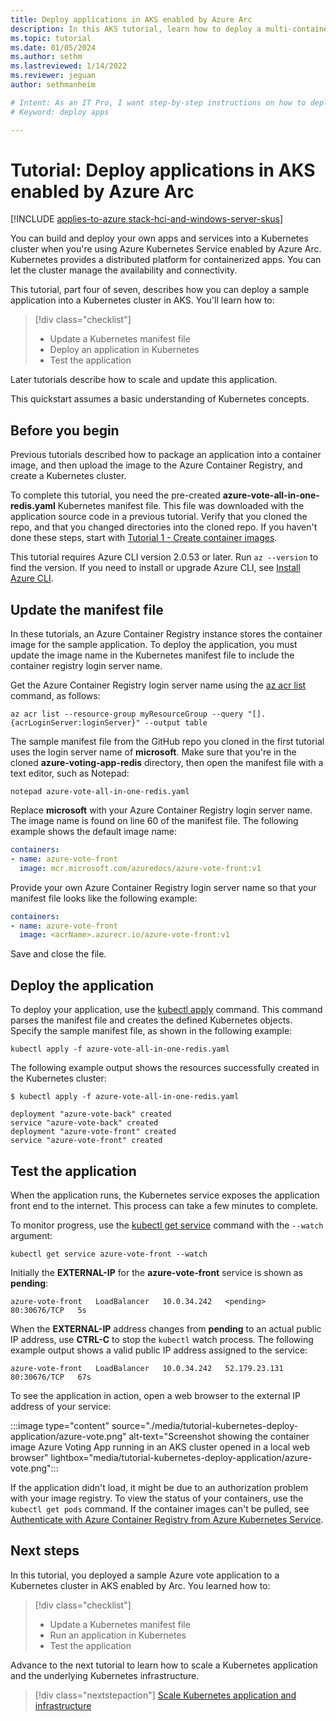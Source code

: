 ```yaml
---
title: Deploy applications in AKS enabled by Azure Arc
description: In this AKS tutorial, learn how to deploy a multi-container application to a cluster using a custom image stored in Azure Container Registry.
ms.topic: tutorial
ms.date: 01/05/2024
ms.author: sethm 
ms.lastreviewed: 1/14/2022
ms.reviewer: jeguan
author: sethmanheim

# Intent: As an IT Pro, I want step-by-step instructions on how to deploy an application into a Kubernetes cluster so that the cluster manages the availability and connectivity.
# Keyword: deploy apps

---
```


# Tutorial: Deploy applications in AKS enabled by Azure Arc

[!INCLUDE [applies-to-azure stack-hci-and-windows-server-skus](includes/aks-hci-applies-to-skus/aks-hybrid-applies-to-azure-stack-hci-windows-server-sku.md)]

You can build and deploy your own apps and services into a Kubernetes cluster when you're using Azure Kubernetes Service enabled by Azure Arc. Kubernetes provides a distributed platform for containerized apps. You can let the cluster manage the availability and connectivity.

This tutorial, part four of seven, describes how you can deploy a sample application into a Kubernetes cluster in AKS. You'll learn how to:

> [!div class="checklist"]
> * Update a Kubernetes manifest file
> * Deploy an application in Kubernetes
> * Test the application

Later tutorials describe how to scale and update this application.

This quickstart assumes a basic understanding of Kubernetes concepts.

## Before you begin

Previous tutorials described how to package an application into a container image, and then upload the image to the Azure Container Registry, and create a Kubernetes cluster.

To complete this tutorial, you need the pre-created **azure-vote-all-in-one-redis.yaml** Kubernetes manifest file. This file was downloaded with the application source code in a previous tutorial. Verify that you cloned the repo, and that you changed directories into the cloned repo. If you haven't done these steps, start with [Tutorial 1 - Create container images](tutorial-kubernetes-prepare-application.md).

This tutorial requires Azure CLI version 2.0.53 or later. Run `az --version` to find the version. If you need to install or upgrade Azure CLI, see [Install Azure CLI][azure-cli-install].

## Update the manifest file

In these tutorials, an Azure Container Registry instance stores the container image for the sample application. To deploy the application, you must update the image name in the Kubernetes manifest file to include the container registry login server name.

Get the Azure Container Registry login server name using the [az acr list][az-acr-list] command, as follows:

```azurecli
az acr list --resource-group myResourceGroup --query "[].{acrLoginServer:loginServer}" --output table
```

The sample manifest file from the GitHub repo you cloned in the first tutorial uses the login server name of **microsoft**. Make sure that you're in the cloned **azure-voting-app-redis** directory, then open the manifest file with a text editor, such as Notepad:

```console
notepad azure-vote-all-in-one-redis.yaml
```

Replace **microsoft** with your Azure Container Registry login server name. The image name is found on line 60 of the manifest file. The following example shows the default image name:

```yaml
containers:
- name: azure-vote-front
  image: mcr.microsoft.com/azuredocs/azure-vote-front:v1
```

Provide your own Azure Container Registry login server name so that your manifest file looks like the following example:

```yaml
containers:
- name: azure-vote-front
  image: <acrName>.azurecr.io/azure-vote-front:v1
```

Save and close the file.

## Deploy the application

To deploy your application, use the [kubectl apply][kubectl-apply] command. This command parses the manifest file and creates the defined Kubernetes objects. Specify the sample manifest file, as shown in the following example:

```console
kubectl apply -f azure-vote-all-in-one-redis.yaml
```

The following example output shows the resources successfully created in the Kubernetes cluster:

```console
$ kubectl apply -f azure-vote-all-in-one-redis.yaml

deployment "azure-vote-back" created
service "azure-vote-back" created
deployment "azure-vote-front" created
service "azure-vote-front" created
```

## Test the application

When the application runs, the Kubernetes service exposes the application front end to the internet. This process can take a few minutes to complete.

To monitor progress, use the [kubectl get service][kubectl-get] command with the `--watch` argument:

```console
kubectl get service azure-vote-front --watch
```

Initially the **EXTERNAL-IP** for the **azure-vote-front** service is shown as **pending**:

```output
azure-vote-front   LoadBalancer   10.0.34.242   <pending>     80:30676/TCP   5s
```

When the **EXTERNAL-IP** address changes from **pending** to an actual public IP address, use **CTRL-C** to stop the `kubectl` watch process. The following example output shows a valid public IP address assigned to the service:

```output
azure-vote-front   LoadBalancer   10.0.34.242   52.179.23.131   80:30676/TCP   67s
```

To see the application in action, open a web browser to the external IP address of your service:

:::image type="content" source="./media/tutorial-kubernetes-deploy-application/azure-vote.png" alt-text="Screenshot showing the container image Azure Voting App running in an AKS cluster opened in a local web browser" lightbox="media/tutorial-kubernetes-deploy-application/azure-vote.png":::

If the application didn't load, it might be due to an authorization problem with your image registry. To view the status of your containers, use the `kubectl get pods` command. If the container images can't be pulled, see [Authenticate with Azure Container Registry from Azure Kubernetes Service](/azure/aks/cluster-container-registry-integration).

## Next steps

In this tutorial, you deployed a sample Azure vote application to a Kubernetes cluster in AKS enabled by Arc. You learned how to:

> [!div class="checklist"]
> * Update a Kubernetes manifest file
> * Run an application in Kubernetes
> * Test the application

Advance to the next tutorial to learn how to scale a Kubernetes application and the underlying Kubernetes infrastructure.

> [!div class="nextstepaction"]
> [Scale Kubernetes application and infrastructure](./tutorial-kubernetes-scale.md)

<!-- LINKS - external -->
[kubectl-apply]: https://kubernetes.io/docs/reference/generated/kubectl/kubectl-commands#apply
[kubectl-get]: https://kubernetes.io/docs/reference/generated/kubectl/kubectl-commands#get

<!-- LINKS - internal -->
[az-acr-list]: /cli/azure/acr
[azure-cli-install]: /cli/azure/install-azure-cli
